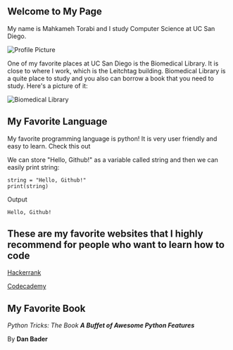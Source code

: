 ## Welcome to My Page

My name is Mahkameh Torabi and I study Computer Science at UC San Diego.

![Profile Picture](https://avatars2.githubusercontent.com/u/59551192?s=400&u=f57c494334a7438ed57702fb493f57fa0f81bd11&v=4)


One of my favorite places at UC San Diego is the Biomedical Library. It is close to where I work, which is the Leitchtag building. Biomedical Library is a quite place to study and you also can borrow a book that you need to study. Here's a picture of it:


![Biomedical Library](https://pfeifferpartners.com/wp-content/uploads/2016/03/ucsd-biomed-ext-4-M.jpg)



## My Favorite Language

My favorite programming language is python! It is very user friendly and easy to learn. Check this out


We can store "Hello, Github!" as a variable called string and then we can easily print string:


```
string = "Hello, Github!"
print(string)
```

Output

```
Hello, Github!
```


## These are my favorite websites that I highly recommend for people who want to learn how to code
[Hackerrank](https://www.hackerrank.com/domains/python)

[Codecademy](https://www.codecademy.com/learn/learn-python)


## My Favorite Book
*Python Tricks: The Book **A Buffet of Awesome Python Features***

By **Dan Bader**
